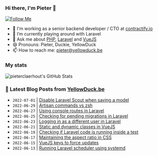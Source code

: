### Hi there, I'm Pieter 👋  
[![Follow Me](https://img.shields.io/github/followers/pieterclaerhout?label=Follow&style=social)](https://github.com/pieterclaerhout)

- 🏢 I'm working as a senior backend developer / CTO at [contractify.io](https://contractify.io)
- 🌱 I’m currently playing around with Laravel
- 💬 Ask me about [PHP](https://php.net), [Laravel](http://laravel.com) and [VueJS](https://vuejs.org)
- 😄 Pronouns: Pieter, Duckie, YellowDuck
- 📫 How to reach me: pieter@yellowduck.be

### My stats

![pieterclaerhout's GitHub Stats](https://github-readme-stats.vercel.app/api?username=pieterclaerhout&show_icons=true&count_private=true&line_height=40)

### 📩 Latest Blog Posts from [YellowDuck.be](https://www.yellowduck.be/)
<!-- BLOG-POST-LIST:START -->
- `2022-07-01` | [Disable Laravel Scout when saving a model](https://www.yellowduck.be/posts/disable-laravel-scout-when-saving-a-model)  
- `2022-06-29` | [Artisan commands vs zsh](https://www.yellowduck.be/posts/artisan-commands-vs-zsh)  
- `2022-06-27` | [Using console routes in Laravel](https://www.yellowduck.be/posts/using-console-routes-in-laravel)  
- `2022-06-25` | [Checking for pending migrations in Laravel](https://www.yellowduck.be/posts/checking-for-pending-migrations-in-laravel)  
- `2022-06-23` | [Logging in as a different user in Laravel](https://www.yellowduck.be/posts/logging-in-as-a-different-user-in-laravel)  
- `2022-06-21` | [Static and dynamic classes in VueJS](https://www.yellowduck.be/posts/static-and-dynamic-classes-in-vuejs)  
- `2022-06-19` | [Checking if Laravel code is running inside a test](https://www.yellowduck.be/posts/checking-if-laravel-code-is-running-inside-a-test)  
- `2022-06-17` | [Maintaining the aspect ratio in CSS](https://www.yellowduck.be/posts/maintaining-the-aspect-ratio-in-css)  
- `2022-06-15` | [VueJS keys to force updates](https://www.yellowduck.be/posts/vuejs-keys-to-force-updates)  
- `2022-06-13` | [Running Laravel scheduler using systemd](https://www.yellowduck.be/posts/running-laravel-scheduler-using-systemd)  

<!-- BLOG-POST-LIST:END -->
